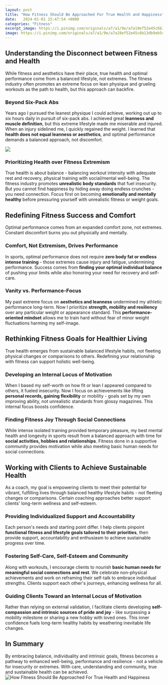 ```yaml
---
layout: post
title: "How Fitness Should Be Approached For True Health and Happiness"
date:   2024-01-01 15:47:54 +0000
categories: "Fitness"
excerpt_image: https://i.pinimg.com/originals/a7/a1/9e/a7a19ef52e45c6b13db9eb5cfb4217c9.jpg
image: https://i.pinimg.com/originals/a7/a1/9e/a7a19ef52e45c6b13db9eb5cfb4217c9.jpg
---
```


## Understanding the Disconnect between Fitness and Health
While fitness and aesthetics have their place, true health and optimal performance come from a balanced lifestyle, not extremes. The fitness industry often promotes an extreme focus on lean physique and grueling workouts as the path to health, but this approach can backfire. 
### Beyond Six-Pack Abs
Years ago I pursued the leanest physique I could achieve, working out up to six hours daily in pursuit of six-pack abs. I achieved great **leanness and muscle definition**, but this extreme lifestyle made me miserable and injured. When an injury sidelined me, I quickly regained the weight. I learned that **health does not equal leanness or aesthetics**, and optimal performance demands a balanced approach, not discomfort. 

![](https://chicago.gopride.com/c/i/38480-115445.jpg)
### Prioritizing Health over Fitness Extremism 
True health is about balance - balancing workout intensity with adequate rest and recovery, physical training with social/mental well-being. The fitness industry promotes **unrealistic body standards** that fuel insecurity. But you cannot find happiness by hiding away doing endless crunches - you need connection. Focus first on becoming **emotionally and mentally healthy** before pressuring yourself with unrealistic fitness or weight goals.
## Redefining Fitness Success and Comfort 
Optimal performance comes from an expanded comfort zone, not extremes. Constant discomfort burns you out physically and mentally. 
### Comfort, Not Extremism, Drives Performance
In sports, optimal performance does not require **zero body fat or endless intense training** - those extremes cause injury and fatigue, undermining performance. Success comes from **finding your optimal individual balance** of pushing your limits while also honoring your need for recovery and self-care. 
### Vanity vs. Performance-Focus
My past extreme focus on **aesthetics and leanness** undermined my athletic performance long-term. Now I prioritize **strength, mobility and resiliency** over any particular weight or appearance standard. This **performance-oriented mindset** allows me to train hard without fear of minor weight fluctuations harming my self-image. 
## Rethinking Fitness Goals for Healthier Living
True health emerges from sustainable balanced lifestyle habits, not fleeting physical changes or comparisons to others. Redefining your relationship with fitness can support holistic well-being.
### Developing an Internal Locus of Motivation
When I based my self-worth on how fit or lean I appeared compared to others, it fueled insecurity. Now I focus on achievements like lifting **personal records, gaining flexibility** or mobility - goals set by my own improving ability, not unrealistic standards from glossy magazines. This internal focus boosts confidence.
### Finding Fitness Joy Through Social Connections  
While intense isolated training provided temporary pleasure, my best mental health and longevity in sports result from a balanced approach with time for **social activities, hobbies and relationships**. Fitness done in a supportive community provides motivation while also meeting basic human needs for social connections.
## Working with Clients to Achieve Sustainable Health
As a coach, my goal is empowering clients to meet their potential for vibrant, fulfilling lives through balanced healthy lifestyle habits - not fleeting changes or comparisons. Certain coaching approaches better support clients' long-term wellness and self-esteem.
### Providing Individualized Support and Accountability  
Each person's needs and starting point differ. I help clients pinpoint **functional fitness and lifestyle goals tailored to their priorities**, then provide support, accountability and enthusiasm to achieve sustainable progress over time. 
### Fostering Self-Care, Self-Esteem and Community
Along with workouts, I encourage clients to nourish **basic human needs for meaningful social connections and rest**. We celebrate non-physical achievements and work on reframing their self-talk to embrace individual strengths. Clients support each other's journeys, enhancing wellness for all.
### Guiding Clients Toward an Internal Locus of Motivation  
Rather than relying on external validation, I facilitate clients developing **self-compassion and intrinsic sources of pride and joy** - like surpassing a mobility milestone or sharing a new hobby with loved ones. This inner confidence fuels long-term healthy habits by weathering inevitable life changes.
## In Summary
By embracing balance, individuality and intrinsic goals, fitness becomes a pathway to enhanced well-being, performance and resilience - not a vehicle for insecurity or extremes. With care, understanding and community, true and sustainable health can be achieved.
 ![How Fitness Should Be Approached For True Health and Happiness](https://i.pinimg.com/originals/a7/a1/9e/a7a19ef52e45c6b13db9eb5cfb4217c9.jpg)